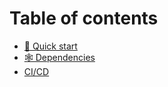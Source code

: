 # Table of contents

* [🚀 Quick start](README.md)
* [🕸 Dependencies](dependencies.md)
* [CI/CD](ci-cd.md)
